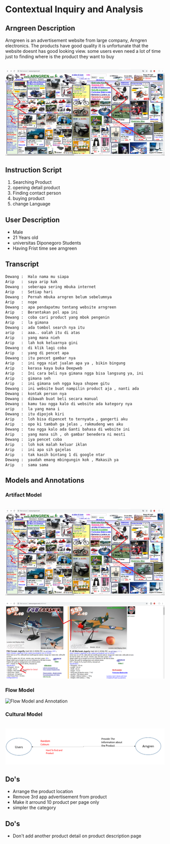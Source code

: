 # Contextual Inquiry and Analysis
## Arngreen Description

Arngreen is an advertisement website from large company, Arngren electronics. The products have good quality it is unfortunate that the website doesnt has good looking view. some users even need a lot of time just to finding where is the product they want to buy 

<br> ![Arngreen](asset/arngren.png) <br>

## Instruction Script
1. Searching Product
2. opening detail product
3. Finding contact person
4. buying product
5. change Language

## User Description
- Male
- 21 Years old
- universitas Diponegoro Students
- Having Frist time see arngreen

## Transcript
```text
Dewang :  Halo nama mu siapa
Arip   :  saya arip kak
Dewang :  seberapa sering mbuka internet
Arip   :  Setiap hari
Dewang :  Pernah mbuka arngren belum sebelumnya
Arip   :  nope
Dewang :  apa pendapatmu tentang website arngreen
Arip   :  Berantakan pol apa ini
Dewang :  coba cari product yang mbok pengenin
Arip   :  la gimana
Dewang :  ada tombol search nya itu 
arip   :  aaa.. oalah itu di atas
Arip   :  yang mana nieh
Arip   :  lah kok keluarnya gini
Dewang :  di klik lagi coba
Arip   :  yang di pencet apa
Dewang :  itu pencet gambar nya
Arip   :  ini ngga niat jualan apa ya , bikin bingung 
Arip   :  kerasa kaya buka Deepweb 
Arip   :  Ini cara beli nya gimana ngga bisa langsung ya, ini 
Arip   :  gimana seh
Arip   :  ini gimana seh ngga kaya shopee gitu
Dewang :  ini website buat nampilin product aja , nanti ada 
Dewang :  kontak person nya       
Dewang :  dibawah buat beli secara manual
Dewang :  kamu tau ngga kalo di website ada kategory nya
arip   :  la yang mana i 
Dewang :  itu dipojok kiri
Arip   :  loh bisa dipencet to ternyata , gangerti aku
Arip   :  opo ki tambah ga jelas , rakmudeng wes aku
Dewang :  tau ngga kalo ada Ganti bahasa di website ini 
Arip   :  yang mana sih , oh gambar benedera ni mesti
Dewang :  iya pencet coba
Arip   :  loh kok malah keluar iklan
Arip   :  ini apa sih gajelas 
Arip   :  tak kasih bintang 1 di google ntar
Dewang :  yaudah emang mbingungin kok , Makasih ya
Arip   :  sama sama
``` 

## Models and Annotations
### Artifact Model
<br> ![Arngreen](asset/artifact1.png) <br>
<br> ![Arngreen](asset/artifact2.png) <br>
### Flow Model
![Flow Model and Annotation](https://picsum.photos/400/300/?random)
### Cultural Model
<br> ![Arngreen](asset/Culturalmodel.png) <br>
## Do's
- Arrange the product location
- Remove 3rd app advertisement from product
- Make it arround 10 product per page only
- simpler the category
## Do's
- Don't add another product detail on product description page